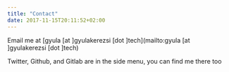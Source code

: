 ```yaml
---
title: "Contact"
date: 2017-11-15T20:11:52+02:00
---
```


Email me at [gyula [at ]gyulakerezsi [dot ]tech](mailto:gyula [at ]gyulakerezsi [dot ]tech)

Twitter, Github, and Gitlab are in the side menu, you can find me there too
